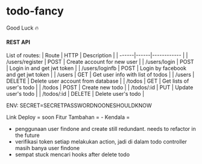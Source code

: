 # todo-fancy
Good Luck 🔥

#### REST API
List of routes: 
| Route | HTTP | Description |
| ------|------|------------ |
| /users/register | POST | Create account for new user |
| /users/login | POST | Login in and get jwt token |
| /users/loginfb | POST | Login by facebook and get jwt token |
| /users | GET | Get user info with list of todos |
| /users | DELETE | Delete user account from database |
| /todos | GET | Get lists of user's todo |
| /todos | POST | Create new todo |
| /todos/:id | PUT | Update user's todo |
| /todos/:id | DELETE | Delete user's todo |


ENV:
SECRET=SECRETPASSWORDNOONESHOULDKNOW

Link Deploy = soon
Fitur Tambahan = -
Kendala = 
* penggunaan user findone and create still redundant. needs to refactor in the future
* verifikasi token setiap melakukan action, jadi di dalam todo controller masih banya user findone
* sempat stuck mencari hooks after delete todo
